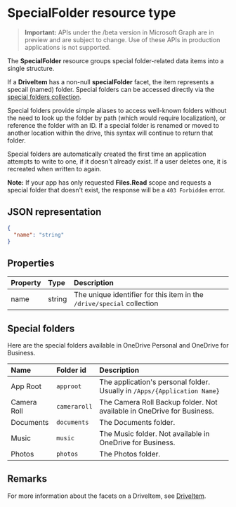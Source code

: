 # SpecialFolder resource type

> **Important:** APIs under the /beta version in Microsoft Graph are in preview and are subject to change. Use of these APIs in production applications is not supported.

The **SpecialFolder** resource groups special folder-related data items into a single structure.

If a **DriveItem** has a non-null **specialFolder** facet, the item represents a specail (named) folder.
Special folders can be accessed directly via the [special folders collection](../api/drive_get_specialfolder.md).

Special folders provide simple aliases to access well-known folders without the need to look up the folder by path (which would require localization), or reference the folder with an ID.
If a special folder is renamed or moved to another location within the drive, this syntax will continue to return that folder.

Special folders are automatically created the first time an application attempts to write to one, if it doesn't already exist.
If a user deletes one, it is recreated when written to again.

**Note:** If your app has only requested **Files.Read** scope and requests a special folder that doesn't exist, the response will be a `403 Forbidden` error.

## JSON representation

<!-- {
  "blockType": "resource",
  "optionalProperties": [

  ],
  "@odata.type": "microsoft.graph.specialFolder"
}-->
```json
{
  "name": "string"
}
```

## Properties

| Property  | Type   | Description                                                            |
|:----------|:-------|:-----------------------------------------------------------------------|
| name      | string | The unique identifier for this item in the `/drive/special` collection |

## Special folders

Here are the special folders available in OneDrive Personal and OneDrive for Business.

| Name        | Folder id    | Description                                                              |
|:------------|:-------------|:-------------------------------------------------------------------------|
| App Root    | `approot`    | The application's personal folder. Usually in `/Apps/{Application Name}` |
| Camera Roll | `cameraroll` | The Camera Roll Backup folder. Not available in OneDrive for Business.   |
| Documents   | `documents`  | The Documents folder.                                                    |
| Music       | `music`      | The Music folder. Not available in OneDrive for Business.                |
| Photos      | `photos`     | The Photos folder.                                                       |

## Remarks 

For more information about the facets on a DriveItem, see [DriveItem](driveitem.md).


<!-- uuid: 8fcb5dbc-d5aa-4681-8e31-b001d5168d79
2015-10-25 14:57:30 UTC -->
<!-- {
  "type": "#page.annotation",
  "description": "specialFolder resource",
  "keywords": "",
  "section": "documentation",
  "tocPath": ""
}-->
